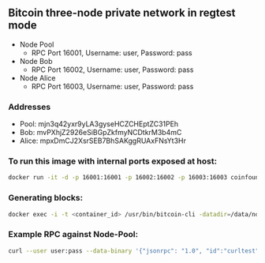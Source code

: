 ## Bitcoin three-node private network in regtest mode

- Node Pool
  - RPC Port 16001, Username: user, Password: pass
- Node Bob
  - RPC Port 16002, Username: user, Password: pass
- Node Alice
  - RPC Port 16003, Username: user, Password: pass

### Addresses

- Pool:  mjn3q42yxr9yLA3gyseHCZCHEptZC31PEh
- Bob:   mvPXhjZ2926eSiBGpZkfmyNCDtkrM3b4mC
- Alice: mpxDmCJ2XsrSEB7BhSAKggRUAxFNsYt3Hr

### To run this image with internal ports exposed at host:

```bash
docker run -it -d -p 16001:16001 -p 16002:16002 -p 16003:16003 coinfoundry/bitcoin-private-testnet
```

### Generating blocks:

```bash
docker exec -i -t <container_id> /usr/bin/bitcoin-cli -datadir=/data/node-pool generate 1
```

### Example RPC against Node-Pool:

```bash
curl --user user:pass --data-binary '{"jsonrpc": "1.0", "id":"curltest", "method": "getinfo", "params": [] }' -H 'content-type: application/json;' http://127.0.0.1:16001/
```
